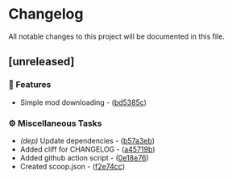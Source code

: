 # Changelog

All notable changes to this project will be documented in this file.

## [unreleased]

### <!-- 0 -->🎈 Features


- Simple mod downloading - ([bd5385c](https://github.com/BJTUEventCameraSoftwareGroup/demo-iced/commit/bd5385c4f959b635adeb47e98e90e8f5c02e605f))

### <!-- 7 -->⚙️ Miscellaneous Tasks


- *(dep)* Update dependencies - ([b57a3eb](https://github.com/BJTUEventCameraSoftwareGroup/demo-iced/commit/b57a3ebfbac2d1ea2d03d47fa618751d53db1b0c))
- Added cliff for CHANGELOG - ([a45719b](https://github.com/BJTUEventCameraSoftwareGroup/demo-iced/commit/a45719b753daaf6a4de30db7cf88307158ef1fe1))
- Added github action script - ([0e18e76](https://github.com/BJTUEventCameraSoftwareGroup/demo-iced/commit/0e18e7699dbd8ee2d77884960d538eeb2b33cc88))
- Created scoop.json - ([f2e74cc](https://github.com/BJTUEventCameraSoftwareGroup/demo-iced/commit/f2e74cc810690f4915739fb96d5883e9a9a9e474))

<!-- generated by git-cliff -->

